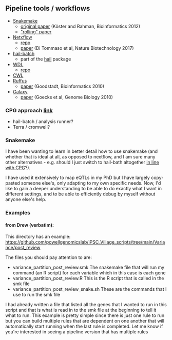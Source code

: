 ## Pipeline tools / workflows

* [Snakemake](https://snakemake.readthedocs.io/en/stable/)
  * [original paper](https://academic.oup.com/bioinformatics/article/28/19/2520/290322) (Köster and Rahman, Bioinformatics 2012)
  * ["rolling" paper](https://f1000research.com/articles/10-33/v1)
* [Netxflow](https://www.nextflow.io/)
  * [repo](https://github.com/nextflow-io/nextflow)
  * [paper](https://www.nature.com/articles/nbt.3820) (Di Tommaso et al, Nature Biotechnology 2017) 
* [hail-batch](https://hail.is/docs/batch/tutorial.html)
  * part of the [hail](https://hail.is/) package
* [WDL](https://support.terra.bio/hc/en-us/sections/360007274612)
  * [repo](https://github.com/openwdl/wdl)
* [CWL](https://www.commonwl.org/)
* [Ruffus](http://www.ruffus.org.uk/)
  * [paper](https://academic.oup.com/bioinformatics/article/26/21/2778/214489) (Goodstadt, Bioinformatics 2010)
* [Galaxy](https://usegalaxy.org/)
  * [paper](https://link.springer.com/article/10.1186/gb-2010-11-8-r86) (Goecks et al, Genome Biology 2010)

### CPG approach [link](https://github.com/populationgenomics/team-docs/blob/main/getting_started.md#hail-batch)

* hail-batch / analysis runner?
* Terra / cromwell?

### Snakemake

I have been wanting to learn in better detail how to use snakemake (and whether that is ideal at all, as opposed to nextflow, and I am sure many other alternatives - e.g. should I just switch to hail-bath altogether [in line with CPG](https://github.com/populationgenomics/team-docs/blob/main/hail_batch_dev.md)?).

I have used it extensively to map eQTLs in my PhD but I have largely copy-pasted someone else's, only adapting to my own specific needs.
Now, I'd like to gain a deeper understanding to be able to do exactly what I want in different settings, and to be able to efficiently debug by myself without anyone else's help.


### Examples 

#### from Drew (verbatim):

This directory has an example: https://github.com/powellgenomicslab/iPSC_Village_scripts/tree/main/Variance/post_review

The files you should pay attention to are:
* variance_partition_post_review.smk The snakemake file that will run my command (an R script) for each variable which in this case is each gene
* variance_partition_post_review.R This is the R script that is called in the smk file
* variance_partition_post_review_snake.sh These are the commands that I use to run the smk file

I had already written a file that listed all the genes that I wanted to run in this script and that is what is read in to the smk file at the beginning to tell it what to run. 
This example is pretty simple since there is just one rule to run but you can build multiple rules that are dependent on one another that will automatically start running when the last rule is completed. 
Let me know if you're interested in seeing a pipeline version that has multiple rules
